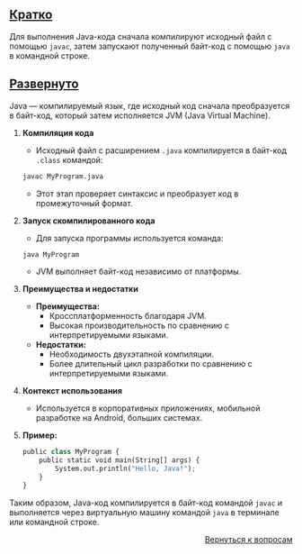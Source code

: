 ## <u>Кратко</u>

Для выполнения Java-кода сначала компилируют исходный файл с помощью `javac`, затем запускают полученный байт-код с
помощью `java` в командной строке.

## <u>Развернуто</u>

Java — компилируемый язык, где исходный код сначала преобразуется в байт-код, который затем исполняется JVM (Java
Virtual Machine).

1. **Компиляция кода**
    - Исходный файл с расширением `.java` компилируется в байт-код `.class` командой:
    ```python
    javac MyProgram.java
    ```  
    - Этот этап проверяет синтаксис и преобразует код в промежуточный формат.

2. **Запуск скомпилированного кода**
    - Для запуска программы используется команда:
    ```python
    java MyProgram
    ```  
    - JVM выполняет байт-код независимо от платформы.

3. **Преимущества и недостатки**
    - **Преимущества:**
        - Кроссплатформенность благодаря JVM.
        - Высокая производительность по сравнению с интерпретируемыми языками.
    - **Недостатки:**
        - Необходимость двухэтапной компиляции.
        - Более длительный цикл разработки по сравнению с интерпретируемыми языками.

4. **Контекст использования**
    - Используется в корпоративных приложениях, мобильной разработке на Android, больших системах.

5. **Пример:**
    ```python
    public class MyProgram {
        public static void main(String[] args) {
            System.out.println("Hello, Java!");
        }
    }
    ```

Таким образом, Java-код компилируется в байт-код командой `javac` и выполняется через виртуальную машину командой `java`
в терминале или командной строке.

<div align="right">

[Вернуться к вопросам](../Вопросы.md)

</div>
